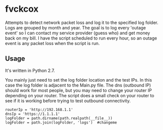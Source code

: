 # fvckcox

Attempts to detect network packet loss and log it to the specified log folder. Logs are grouped by month and year. The goal is to log every 'outage event' so I can contact my service provider (guess who) and get money back on my bill. I have the script scheduled to run every hour, so an outage event is any packet loss when the script is run. 

## Usage
It's written in Python 2.7. 

You mainly just need to set the log folder location and the test IPs. In this case the log folder is adjacent to the Main.py file. The dns (outbound IP) should work for most people, but you may need to change your router IP depending on your router. The script does a small check on your router to see if it is working before trying to test outbound connectivity.

    routerIp = 'http://192.168.1.1'
    dnsIp = 'https://1.1.1.1'
    logFolder = path.dirname(path.realpath(__file__))
    logFolder = path.join(logFolder, 'logs')  #changeme
